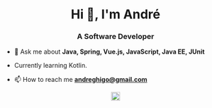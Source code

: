 <h1 align="center">Hi 👋, I'm André</h1>
<h3 align="center">A Software Developer</h3>

- 💬 Ask me about **Java, Spring, Vue.js, JavaScript, Java EE, JUnit**
- Currently learning Kotlin.

- 📫 How to reach me **andreghigo@gmail.com**

<p align="center">
<a href="https://linkedin.com/in/aghigo" target="blank"><img align="center" src="https://cdn.jsdelivr.net/npm/simple-icons@3.0.1/icons/linkedin.svg" alt="aghigo" height="20" width="20" /></a>
</p>
